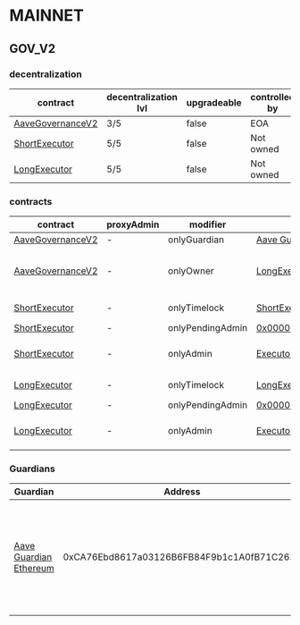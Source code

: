 # MAINNET 
## GOV_V2 
### decentralization
| contract |decentralization lvl |upgradeable |controlled by |
|----------|----------|----------|----------|
|  [AaveGovernanceV2](https://etherscan.io/address/0xEC568fffba86c094cf06b22134B23074DFE2252c) |  3/5 |  false |  EOA | |--------|--------|--------|--------|
|  [ShortExecutor](https://etherscan.io/address/0xEE56e2B3D491590B5b31738cC34d5232F378a8D5) |  5/5 |  false |  Not owned | |--------|--------|--------|--------|
|  [LongExecutor](https://etherscan.io/address/0x79426A1c24B2978D90d7A5070a46C65B07bC4299) |  5/5 |  false |  Not owned | |--------|--------|--------|--------|

### contracts
| contract |proxyAdmin |modifier |permission owner |functions |
|----------|----------|----------|----------|----------|
|  [AaveGovernanceV2](https://etherscan.io/address/0xEC568fffba86c094cf06b22134B23074DFE2252c) |  - |  onlyGuardian |  [Aave Guardian Ethereum](https://etherscan.io/address/0xCA76Ebd8617a03126B6FB84F9b1c1A0fB71C2633) |  cancel, __abdicate | |--------|--------|--------|--------|--------|
|  [AaveGovernanceV2](https://etherscan.io/address/0xEC568fffba86c094cf06b22134B23074DFE2252c) |  - |  onlyOwner |  [LongExecutor](https://etherscan.io/address/0x79426A1c24B2978D90d7A5070a46C65B07bC4299) |  setGovernanceStrategy, setVotingDelay, authorizeExecutors, unauthorizeExecutors | |--------|--------|--------|--------|--------|
|  [ShortExecutor](https://etherscan.io/address/0xEE56e2B3D491590B5b31738cC34d5232F378a8D5) |  - |  onlyTimelock |  [ShortExecutor](https://etherscan.io/address/0xEE56e2B3D491590B5b31738cC34d5232F378a8D5) |  setDelay, setPendingAdmin | |--------|--------|--------|--------|--------|
|  [ShortExecutor](https://etherscan.io/address/0xEE56e2B3D491590B5b31738cC34d5232F378a8D5) |  - |  onlyPendingAdmin |  [0x0000000000000000000000000000000000000000](https://etherscan.io/address/0x0000000000000000000000000000000000000000) |  acceptAdmin | |--------|--------|--------|--------|--------|
|  [ShortExecutor](https://etherscan.io/address/0xEE56e2B3D491590B5b31738cC34d5232F378a8D5) |  - |  onlyAdmin |  [Executor_lvl1](https://etherscan.io/address/0x5300A1a15135EA4dc7aD5a167152C01EFc9b192A) |  queueTransaction, cancelTransaction, executeTransaction | |--------|--------|--------|--------|--------|
|  [LongExecutor](https://etherscan.io/address/0x79426A1c24B2978D90d7A5070a46C65B07bC4299) |  - |  onlyTimelock |  [LongExecutor](https://etherscan.io/address/0x79426A1c24B2978D90d7A5070a46C65B07bC4299) |  setDelay, setPendingAdmin | |--------|--------|--------|--------|--------|
|  [LongExecutor](https://etherscan.io/address/0x79426A1c24B2978D90d7A5070a46C65B07bC4299) |  - |  onlyPendingAdmin |  [0x0000000000000000000000000000000000000000](https://etherscan.io/address/0x0000000000000000000000000000000000000000) |  acceptAdmin | |--------|--------|--------|--------|--------|
|  [LongExecutor](https://etherscan.io/address/0x79426A1c24B2978D90d7A5070a46C65B07bC4299) |  - |  onlyAdmin |  [Executor_lvl2](https://etherscan.io/address/0x17Dd33Ed0e3dD2a80E37489B8A63063161BE6957) |  queueTransaction, cancelTransaction, executeTransaction | |--------|--------|--------|--------|--------|

### Guardians 
| Guardian |Address |Owners |
|----------|----------|----------|
|  [Aave Guardian Ethereum](https://etherscan.io/address/0xCA76Ebd8617a03126B6FB84F9b1c1A0fB71C2633) |  0xCA76Ebd8617a03126B6FB84F9b1c1A0fB71C2633 |  [0xB43fAaD03f85A4Ac18B11d2e3F0397D18535e707](https://etherscan.io/address/0xB43fAaD03f85A4Ac18B11d2e3F0397D18535e707), [0x911716aaE8745F38Bf91A639eF641B1f3ce3Ac39](https://etherscan.io/address/0x911716aaE8745F38Bf91A639eF641B1f3ce3Ac39), [0x329c54289Ff5D6B7b7daE13592C6B1EDA1543eD4](https://etherscan.io/address/0x329c54289Ff5D6B7b7daE13592C6B1EDA1543eD4), [0xe5d453700d99296c2c085B8119BD6c152Cf63FA6](https://etherscan.io/address/0xe5d453700d99296c2c085B8119BD6c152Cf63FA6), [0xF1ba2231F373CffD47641540CfaEB1f21E50659B](https://etherscan.io/address/0xF1ba2231F373CffD47641540CfaEB1f21E50659B), [0x4C30E33758216aD0d676419c21CB8D014C68099f](https://etherscan.io/address/0x4C30E33758216aD0d676419c21CB8D014C68099f), [0x936CD9654271083cCF93A975919Da0aB3Bc99EF3](https://etherscan.io/address/0x936CD9654271083cCF93A975919Da0aB3Bc99EF3), [0xf71fc92e2949ccF6A5Fd369a0b402ba80Bc61E02](https://etherscan.io/address/0xf71fc92e2949ccF6A5Fd369a0b402ba80Bc61E02), [0x9343dcB6A3A523510F3499004D8aa595Baa25bc5](https://etherscan.io/address/0x9343dcB6A3A523510F3499004D8aa595Baa25bc5), [0x2BEDd8645B407B3B6447fbC09B269eC7a5794606](https://etherscan.io/address/0x2BEDd8645B407B3B6447fbC09B269eC7a5794606) | |--------|--------|--------|

